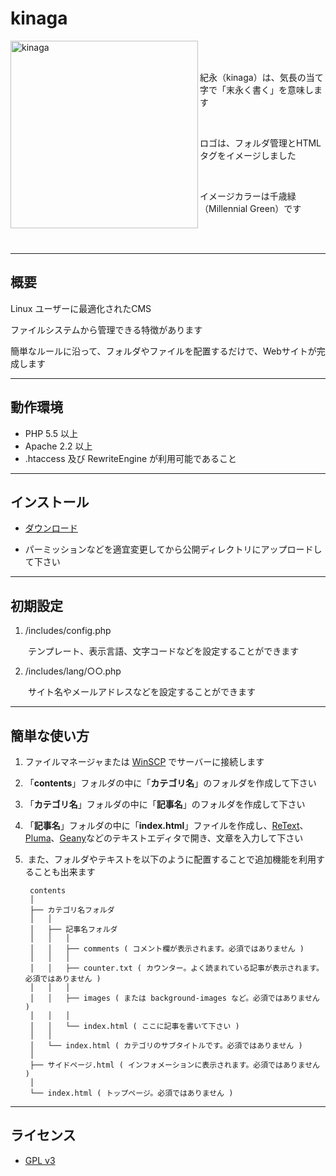 # kinaga
<img src="https://user-images.githubusercontent.com/25574701/37443256-5780494c-284e-11e8-9ea1-aedb8b40ceb9.png" alt="kinaga" width="300" align="left">
<br>

<br>

紀永（kinaga）は、気長の当て字で「末永く書く」を意味します

<br>

ロゴは、フォルダ管理とHTMLタグをイメージしました

<br>

イメージカラーは千歳緑（Millennial Green）です


<br>

<br>

---


## 概要

Linux ユーザーに最適化されたCMS

ファイルシステムから管理できる特徴があります

簡単なルールに沿って、フォルダやファイルを配置するだけで、Webサイトが完成します

---

## 動作環境

- PHP 5.5 以上
- Apache 2.2 以上
- .htaccess 及び RewriteEngine が利用可能であること

---

## インストール

- [ダウンロード](https://github.com/KinagaCMS/KinagaCMS/releases)

- パーミッションなどを適宜変更してから公開ディレクトリにアップロードして下さい

---

## 初期設定

1.  /includes/config.php

　　テンプレート、表示言語、文字コードなどを設定することができます

2.  /includes/lang/○○.php

　　サイト名やメールアドレスなどを設定することができます

---

## 簡単な使い方

1.  ファイルマネージャまたは [WinSCP](https://winscp.net/) でサーバーに接続します
2.  「**contents**」フォルダの中に「**カテゴリ名**」のフォルダを作成して下さい
3.  「**カテゴリ名**」フォルダの中に「**記事名**」のフォルダを作成して下さい
4.  「**記事名**」フォルダの中に「**index.html**」ファイルを作成し、[ReText](https://github.com/retext-project/retext)、[Pluma](https://github.com/mate-desktop/pluma)、[Geany](https://github.com/geany/geany/)などのテキストエディタで開き、文章を入力して下さい
5.  また、フォルダやテキストを以下のように配置することで追加機能を利用することも出来ます


		contents
		│
		├── カテゴリ名フォルダ
		│	│
		│	├── 記事名フォルダ
		│	│	│
		│	│	├── comments ( コメント欄が表示されます。必須ではありません )
		│	│	│
		│	│	├── counter.txt ( カウンター。よく読まれている記事が表示されます。必須ではありません )
		│	│	│
		│	│	├── images ( または background-images など。必須ではありません )
		│	│	│
		│	│	└── index.html ( ここに記事を書いて下さい )
		│	│
		│	└── index.html ( カテゴリのサブタイトルです。必須ではありません )
		│
		├── サイドページ.html ( インフォメーションに表示されます。必須ではありません )
		│
		└── index.html ( トップページ。必須ではありません )
---

## ライセンス
-  [GPL v3](https://github.com/KinagaCMS/KinagaCMS/blob/master/LICENSE)
